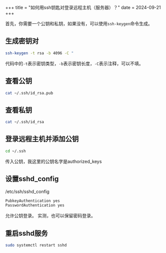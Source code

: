 +++
title = "如何用ssh钥匙对登录远程主机（服务器）？"
date = 2024-09-21
+++

首先，你需要一个公钥和私钥，如果没有，可以使用`ssh-keygen`命令生成。

## 生成密钥对

```bash
ssh-keygen -t rsa -b 4096 -C "
```

代码中的`-t`表示密钥类型，`-b`表示密钥长度，`-C`表示注释，可以不填。

## 查看公钥

```bash
cat ~/.ssh/id_rsa.pub
```

## 查看私钥

```bash
cat ~/.ssh/id_rsa
```

## 登录远程主机并添加公钥

```bash
cd ~/.ssh
```

传入公钥，我这里的公钥名字是authorized_keys

## 设置sshd_config
/etc/ssh/sshd_config

```bash
PubkeyAuthentication yes
PasswordAuthentication yes
```
允许公钥登录。
实测，也可以保留密码登录。

## 重启sshd服务

```bash
sudo systemctl restart sshd
```
